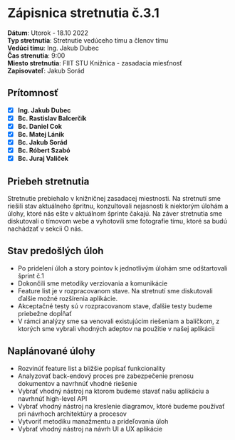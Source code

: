 # Zápisnica stretnutia č.3.1

**Dátum**: Utorok - 18.10 2022  
**Typ stretnutia**: Stretnutie vedúceho tímu a členov tímu    
**Vedúci tímu**: Ing. Jakub Dubec      
**Čas strenutia**: 9:00  
**Miesto stretnutia**: FIIT STU Knižnica - zasadacia miesťnosť  
**Zapisovateľ**: Jakub Sorád

## Prítomnosť

- [x] **Ing. Jakub Dubec**
- [x] **Bc. Rastislav Balcerčík**
- [x] **Bc. Daniel Cok**
- [x] **Bc. Matej Lánik**
- [x] **Bc. Jakub Sorád**
- [x] **Bc. Róbert Szabó**
- [x] **Bc. Juraj Valiček**

## Priebeh stretnutia

Stretnutie prebiehalo v knižničnej zasadacej miestnosti. Na stretnutí sme riešili stav aktuálneho špritnu, konzultovali nejasnosti k niektorým úlohám a úlohy, ktoré nás ešte v aktuálnom šprinte čakajú. Na záver stretnutia sme diskutovali o tímovom webe a vyhotovili sme fotografie tímu, ktoré sa budú nachádzať v sekcii O nás.

## Stav predošlých úloh

- Po pridelení úloh a story pointov k jednotlivým úlohám sme odštartovali šprint č.1
- Dokončili sme metodiky verziovania a komunikácie
- Feature list je v rozpracovanom stave. Na stretnutí sme diskutovali ďalšie možné rozšírenia aplikácie.
- Akceptačné testy sú v rozpracovanom stave, ďalšie testy budeme priebežne dopĺňať
- V rámci analýzy sme sa venovali existujúcim riešeniam a balíčkom, z ktorých sme vybrali vhodných adeptov na použitie v našej aplikácii

## Naplánované úlohy

- Rozvinúť feature list a bližšie popísať funkcionality
- Analyzovať back-endový proces pre zabezpečenie prenosu dokumentov a navrhnúť vhodné riešenie
- Vybrať vhodný nástroj na ktorom budeme stavať našu aplikáciu a navrhnúť high-level API
- Vybrať vhodný nástroj na kreslenie diagramov, ktoré budeme používať pri návrhoch architektúry a procesov
- Vytvoriť metodiku manažmentu a prideľovania úloh
- Vybrať vhodný nástroj na návrh UI a UX aplikácie